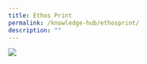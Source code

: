 ```yaml
---
title: Ethos Print
permalink: /knowledge-hub/ethosprint/
description: ""
---
```

<img src="images/Ethos_Images/Ethos_Issue_01/ETHOS01.jpg)">

